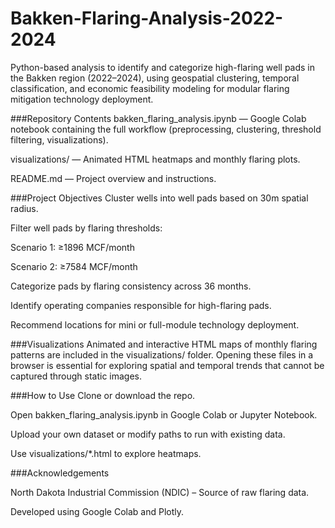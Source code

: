 # Bakken-Flaring-Analysis-2022-2024
Python-based analysis to identify and categorize high-flaring well pads in the Bakken region (2022–2024), using geospatial clustering, temporal classification, and economic feasibility modeling for modular flaring mitigation technology deployment.

###Repository Contents
bakken_flaring_analysis.ipynb — Google Colab notebook containing the full workflow (preprocessing, clustering, threshold filtering, visualizations).

visualizations/ — Animated HTML heatmaps and monthly flaring plots.

README.md — Project overview and instructions.

###Project Objectives
Cluster wells into well pads based on 30m spatial radius.

Filter well pads by flaring thresholds:

Scenario 1: ≥1896 MCF/month

Scenario 2: ≥7584 MCF/month

Categorize pads by flaring consistency across 36 months.

Identify operating companies responsible for high-flaring pads.

Recommend locations for mini or full-module technology deployment.

###Visualizations
Animated and interactive HTML maps of monthly flaring patterns are included in the visualizations/ folder.
Opening these files in a browser is essential for exploring spatial and temporal trends that cannot be captured through static images.

###How to Use
Clone or download the repo.

Open bakken_flaring_analysis.ipynb in Google Colab or Jupyter Notebook.

Upload your own dataset or modify paths to run with existing data.

Use visualizations/*.html to explore heatmaps.

###Acknowledgements

North Dakota Industrial Commission (NDIC) – Source of raw flaring data.

Developed using Google Colab and Plotly.
